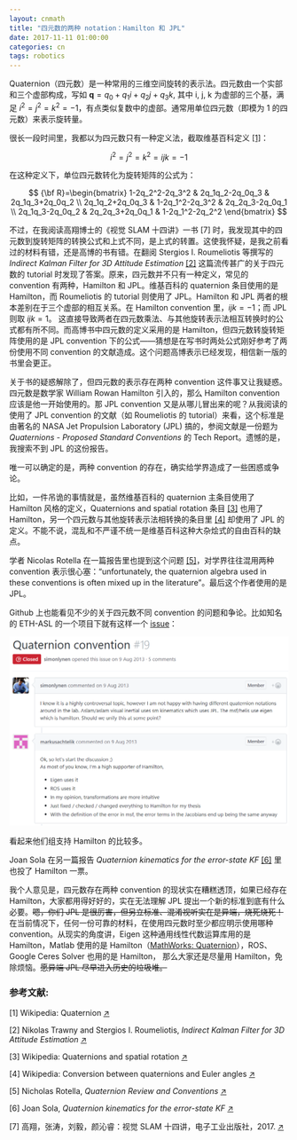 ```yaml
---
layout: cnmath
title: "四元数的两种 notation：Hamilton 和 JPL"
date: 2017-11-11 01:00:00
categories: cn
tags: robotics
---
```


Quaternion（四元数）是一种常用的三维空间旋转的表示法。四元数由一个实部和三个虚部构成，写如 $\mathbf{q}=q_0 + q_1 i + q_2 j + q_3 k$, 其中 i, j, k 为虚部的三个基，满足 $i^2=j^2=k^2=-1$，有点类似复数中的虚部。通常用单位四元数（即模为 1 的四元数）来表示旋转量。

很长一段时间里，我都以为四元数只有一种定义法，截取维基百科定义 [\[1\]](https://en.wikipedia.org/wiki/Quaternion)：

$$ i^2=j^2=k^2=ijk=-1 $$

在这种定义下，单位四元数转化为旋转矩阵的公式为：

$$ {\bf R}=\begin{bmatrix} 1-2q_2^2-2q_3^2 & 2q_1q_2-2q_0q_3 & 2q_1q_3+2q_0q_2 \\ 2q_1q_2+2q_0q_3 & 1-2q_1^2-2q_3^2 & 2q_2q_3-2q_0q_1 \\ 2q_1q_3-2q_0q_2 & 2q_2q_3+2q_0q_1 & 1-2q_1^2-2q_2^2 \end{bmatrix} $$

不过，在我阅读高翔博士的《视觉 SLAM 十四讲》一书 [7] 时，我发现其中的四元数到旋转矩阵的转换公式和上式不同，是上式的转置。这使我怀疑，是我之前看过的材料有错，还是高博的书有错。在翻阅 Stergios I. Roumeliotis 等撰写的 _Indirect Kalman Filter for 3D Attitude Estimation_ [\[2\]](http://mars.cs.umn.edu/tr/reports/Trawny05b.pdf) 这篇流传甚广的关于四元数的 tutorial 时发现了答案。原来，四元数并不只有一种定义，常见的 convention 有两种，Hamilton 和 JPL。维基百科的 quaternion 条目使用的是 Hamilton，而  Roumeliotis 的 tutorial 则使用了 JPL。Hamilton 和 JPL 两者的根本差别在于三个虚部的相互关系。在 Hamilton convention 里，$ijk=-1$；而 JPL 则取 $ijk = 1$。 这直接导致两者在四元数乘法、与其他旋转表示法相互转换时的公式都有所不同。而高博书中四元数的定义采用的是 Hamilton，但四元数转旋转矩阵使用的是 JPL convention 下的公式——猜想是在写书时两处公式刚好参考了两份使用不同 convention 的文献造成。这个问题高博表示已经发现，相信新一版的书里会更正。

关于书的疑惑解除了，但四元数的表示存在两种 convention 这件事又让我疑惑。四元数是数学家 William Rowan Hamilton 引入的，那么 Hamilton convention 应该是他一开始使用的。那 JPL convention 又是从哪儿冒出来的呢？从我阅读的使用了 JPL convention 的文献（如 Roumeliotis 的 tutorial）来看，这个标准是由著名的 NASA Jet Propulsion Laboratory (JPL) 搞的，参阅文献是一份题为 _Quaternions - Proposed Standard Conventions_ 的 Tech Report。遗憾的是，我搜索不到 JPL 的这份报告。

唯一可以确定的是，两种 convention 的存在，确实给学界造成了一些困惑或争论。

比如，一件吊诡的事情就是，虽然维基百科的 quaternion 主条目使用了 Hamilton 风格的定义，Quaternions and spatial rotation 条目 [\[3\]](https://en.wikipedia.org/wiki/Quaternions_and_spatial_rotation) 也用了 Hamilton，另一个四元数与其他旋转表示法相转换的条目里 [\[4\]](https://en.wikipedia.org/wiki/Conversion_between_quaternions_and_Euler_angles) 却使用了 JPL 的定义。不能不说，混乱和不严谨不统一是维基百科这种大杂烩式的自由百科的缺点。

学者 Nicolas Rotella 在一篇报告里也提到这个问题 [\[5\]](http://www-clmc.usc.edu/~nrotella/IROS2014_linearization.pdf)，对学界往往混用两种 convention 表示很心塞：“unfortunately, the quaternion algebra used in these conventions is often mixed up in the literature”。最后这个作者使用的是 JPL。

Github 上也能看见不少的关于四元数不同 convention 的问题和争论。比如知名的 ETH-ASL 的一个项目下就有这样一个 [issue](https://github.com/ethz-asl/ethzasl_msf/issues/19)：

![](/images/quaternion_convention_issue.png)


看起来他们组支持 Hamilton 的比较多。


Joan Sola 在另一篇报告 _Quaternion kinematics for the error-state KF_ [\[6\]](http://www.iri.upc.edu/people/jsola/JoanSola/objectes/notes/kinematics.pdf) 里也投了 Hamilton 一票。


我个人意见是，四元数存在两种 convention 的现状实在糟糕透顶，如果已经存在 Hamilton，大家都用得好好的，实在无法理解 JPL  提出一个新的标准到底有什么必要。~~嗯，你们 JPL 是很厉害，但另立标准、混淆视听实在是异端，烧死烧死！~~在当前情况下，任何一份可靠的材料，在使用四元数时至少都应明示使用哪种 convention。从现实的角度讲，Eigen 这种通用线性代数运算库用的是 Hamilton，Matlab 使用的是 Hamilton（[MathWorks: Quaternion](https://www.mathworks.com/discovery/quaternion.html)），ROS、Google Ceres Solver 也用的是 Hamilton， 那么大家还是尽量用 Hamilton，免除烦恼。~~愿异端 JPL 尽早进入历史的垃圾堆。~~


### 参考文献:

[1] Wikipedia: Quaternion [↗](https://en.wikipedia.org/wiki/Quaternion)

[2] Nikolas Trawny and Stergios I. Roumeliotis, _Indirect Kalman Filter for 3D Attitude Estimation_ [↗](http://mars.cs.umn.edu/tr/reports/Trawny05b.pdf)

[3] Wikipedia: Quaternions and spatial rotation
 [↗](https://en.wikipedia.org/wiki/Quaternions_and_spatial_rotation)

[4] Wikipedia: Conversion between quaternions and Euler angles [↗](https://en.wikipedia.org/wiki/Conversion_between_quaternions_and_Euler_angles)

[5] Nicholas Rotella, _Quaternion Review and Conventions_ [↗](http://www-clmc.usc.edu/~nrotella/IROS2014_linearization.pdf)

[6] Joan Sola, _Quaternion kinematics for the error-state KF_ [↗](http://www.iri.upc.edu/people/jsola/JoanSola/objectes/notes/kinematics.pdf)

[7] 高翔，张涛，刘毅，颜沁睿：视觉 SLAM 十四讲，电子工业出版社，2017. [↗](https://www.amazon.cn/dp/B071YF9SLK/)
